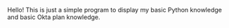 Hello! This is just a simple program to display my basic Python knowledge and basic Okta plan knowledge.
